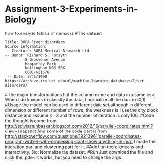 # Assignment-3-Experiments-in-Biology
how to analyze tables of numbers
#The dataset

    Title: BUPA liver disorders
    Source information:
    -- Creators: BUPA Medical Research Ltd.
    -- Donor: Richard S. Forsyth
             8 Grosvenor Avenue
             Mapperley Park
             Nottingham NG3 5DX
             0602-621676
     -- Date: 5/15/1990
    https://archive.ics.uci.edu/ml/machine-learning-databases/liver-disorders/
#The major transformations
        Put the column name and data in a same csv. When i do kmeans to classify the data, I normalize all the data to (0,1)
#Usage
        the model can be used in different data set,although in different dimension or different number of rows, the weakness is I use the city block distance and assume k =3 and the number of iteration is only 100. 
#Code
        the thought is come from http://scivisarunbaskar.blogspot.com/2012/10/parallel-coordinates.html?view=snapshot
        And some of the code part is from http://stackoverflow.com/questions/19213961/parallel-coordinates-program-written-with-processing-cant-show-anything-in-mac
        I made the interation part and clustering part for it.
#Addition
        tech: kmeans and interactivity.
        Bio: Normalize the dataset.
#Run
        Just download the file and click the .pde~ it works, but you need to change the args.
